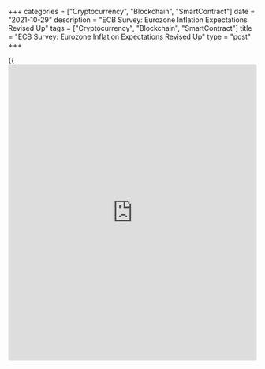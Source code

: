 +++
categories = ["Cryptocurrency", "Blockchain", "SmartContract"]
date = "2021-10-29"
description = "ECB Survey: Eurozone Inflation Expectations Revised Up"
tags = ["Cryptocurrency", "Blockchain", "SmartContract"]
title = "ECB Survey: Eurozone Inflation Expectations Revised Up"
type = "post"
+++

{{<iframe id="large-banner" src="https://www.bounty.group/#slide=7.0" width="100%" height="600" scrolling="no" style="border: 0px solid rgb(216, 221, 230); border-radius: 3px;">}}

Eurozone inflation expectations were revised upward for all horizons due
to higher energy prices and the impact of supply chain tensions, the
Survey of Professional Forecasters from the European Central Bank showed
on Friday.

The inflation forecast for this year was revised up to 2.3 percent from
1.9 percent. Similarly, the projection for next year was lifted to 1.9
percent from 1.5 percent and that for 2023 to 1.7 percent from 1.5
percent.

Data released by Eurostat showed that Eurozone inflation accelerated
sharply to the highest since 2008 on higher energy prices. Inflation
rose to 4.1 percent in October from 3.4 percent in September.

Excluding energy, food, alcohol and tobacco, core inflation advanced to
2.1 percent from 1.9 percent a month ago.

According to SPF survey, GDP is set to grow 5.1 percent in the current
year, up from the earlier estimate of 4.7 percent. Meanwhile, the
outlook for 2022 was lowered slightly to 4.5 percent from 4.6 percent.

The currency bloc is forecast to grow 2.2 percent in 2023 versus the
previous outlook of 2.1 percent.

Overall, the growth expectations continue to imply that economic
activity will surpass its pre-pandemic level in the fourth quarter of
2021.

SPF respondents expect the unemployment rate to decline from 7.8 percent
in 2021 to 7.0 percent by 2026.

For comments and feedback [contact](https://www.playgroundfx.com/contact/): editorial@rtt[news](https://www.letsplayfx.com/blog/forex-news-website/).com

[Economic News][1]

 **What parts of the world are seeing the best (and worst) economic
performances lately? Click[here][2] to check out our [Econ Scorecard][2]
and find out! See up-to-the-moment [ranking](https://www.playgroundfx.com/blog/crypto-exchange-ranking/)s for the best and worst
performers in [GDP][3], [unemployment rate][4], [inflation][2] and much
more.**

   1. www.rtt[news](https://www.letsplayfx.com/blog/forex-news-website/).com/Content/EconomicNews.aspx
   2. www.rtt[news](https://www.letsplayfx.com/blog/forex-news-website/).com/economic-scorecard/world-rank/CPI/highest-performance.aspx
   3. www.rtt[news](https://www.letsplayfx.com/blog/forex-news-website/).com/economic-scorecard/world-rank/GDP/highest-performance.aspx
   4. www.rtt[news](https://www.letsplayfx.com/blog/forex-news-website/).com/economic-scorecard/world-rank/unemployment-rate/lowest-performance.aspx
